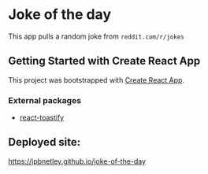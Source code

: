 # Joke of the day

This app pulls a random joke from `reddit.com/r/jokes`

## Getting Started with Create React App

This project was bootstrapped with [Create React App](https://github.com/facebook/create-react-app).

### External packages

- <a href="https://www.npmjs.com/package/react-toastify" target="_blank"> react-toastify</a>

## Deployed site:
https://jpbnetley.github.io/joke-of-the-day